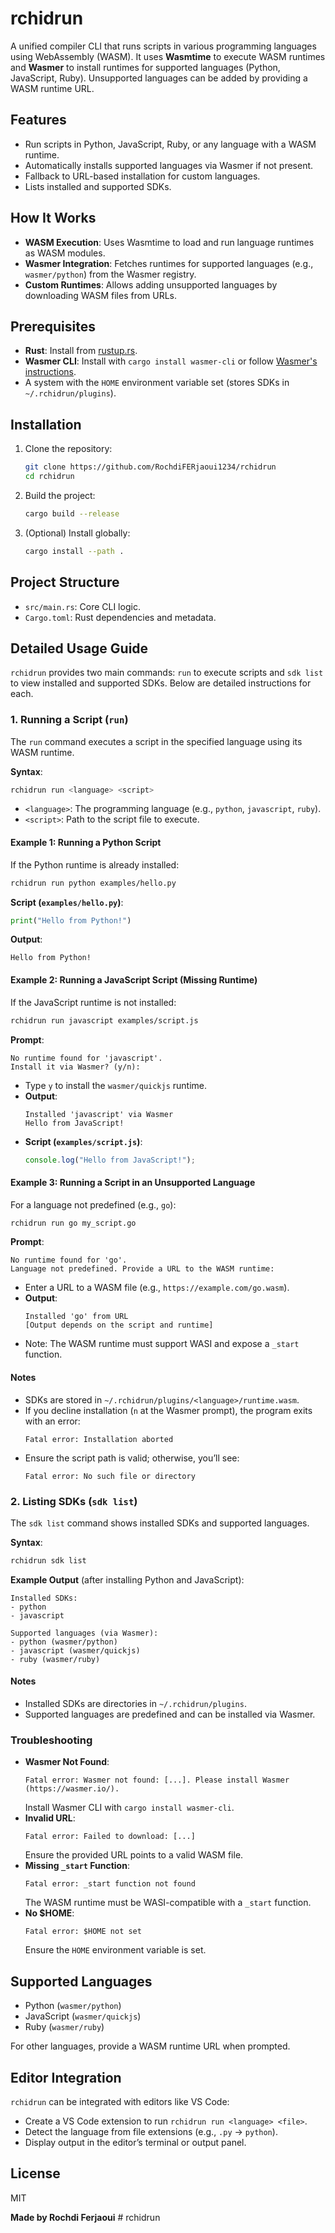 # rchidrun

A unified compiler CLI that runs scripts in various programming languages using WebAssembly (WASM). It uses **Wasmtime** to execute WASM runtimes and **Wasmer** to install runtimes for supported languages (Python, JavaScript, Ruby). Unsupported languages can be added by providing a WASM runtime URL.

## Features
- Run scripts in Python, JavaScript, Ruby, or any language with a WASM runtime.
- Automatically installs supported languages via Wasmer if not present.
- Fallback to URL-based installation for custom languages.
- Lists installed and supported SDKs.

## How It Works
- **WASM Execution**: Uses Wasmtime to load and run language runtimes as WASM modules.
- **Wasmer Integration**: Fetches runtimes for supported languages (e.g., `wasmer/python`) from the Wasmer registry.
- **Custom Runtimes**: Allows adding unsupported languages by downloading WASM files from URLs.

## Prerequisites
- **Rust**: Install from [rustup.rs](https://rustup.rs/).
- **Wasmer CLI**: Install with `cargo install wasmer-cli` or follow [Wasmer's instructions](https://wasmer.io/).
- A system with the `HOME` environment variable set (stores SDKs in `~/.rchidrun/plugins`).

## Installation
1. Clone the repository:
   ```bash
   git clone https://github.com/RochdiFERjaoui1234/rchidrun
   cd rchidrun
   ```
2. Build the project:
   ```bash
   cargo build --release
   ```
3. (Optional) Install globally:
   ```bash
   cargo install --path .
   ```

## Project Structure
- `src/main.rs`: Core CLI logic.
- `Cargo.toml`: Rust dependencies and metadata.

## Detailed Usage Guide

`rchidrun` provides two main commands: `run` to execute scripts and `sdk list` to view installed and supported SDKs. Below are detailed instructions for each.

### 1. Running a Script (`run`)
The `run` command executes a script in the specified language using its WASM runtime.

**Syntax**:
```bash
rchidrun run <language> <script>
```
- `<language>`: The programming language (e.g., `python`, `javascript`, `ruby`).
- `<script>`: Path to the script file to execute.

#### Example 1: Running a Python Script
If the Python runtime is already installed:
```bash
rchidrun run python examples/hello.py
```
**Script (`examples/hello.py`)**:
```python
print("Hello from Python!")
```
**Output**:
```
Hello from Python!
```

#### Example 2: Running a JavaScript Script (Missing Runtime)
If the JavaScript runtime is not installed:
```bash
rchidrun run javascript examples/script.js
```
**Prompt**:
```
No runtime found for 'javascript'.
Install it via Wasmer? (y/n): 
```
- Type `y` to install the `wasmer/quickjs` runtime.
- **Output**:
  ```
  Installed 'javascript' via Wasmer
  Hello from JavaScript!
  ```
- **Script (`examples/script.js`)**:
  ```javascript
  console.log("Hello from JavaScript!");
  ```

#### Example 3: Running a Script in an Unsupported Language
For a language not predefined (e.g., `go`):
```bash
rchidrun run go my_script.go
```
**Prompt**:
```
No runtime found for 'go'.
Language not predefined. Provide a URL to the WASM runtime: 
```
- Enter a URL to a WASM file (e.g., `https://example.com/go.wasm`).
- **Output**:
  ```
  Installed 'go' from URL
  [Output depends on the script and runtime]
  ```
- Note: The WASM runtime must support WASI and expose a `_start` function.

#### Notes
- SDKs are stored in `~/.rchidrun/plugins/<language>/runtime.wasm`.
- If you decline installation (`n` at the Wasmer prompt), the program exits with an error:
  ```
  Fatal error: Installation aborted
  ```
- Ensure the script path is valid; otherwise, you’ll see:
  ```
  Fatal error: No such file or directory
  ```

### 2. Listing SDKs (`sdk list`)
The `sdk list` command shows installed SDKs and supported languages.

**Syntax**:
```bash
rchidrun sdk list
```
**Example Output** (after installing Python and JavaScript):
```
Installed SDKs:
- python
- javascript

Supported languages (via Wasmer):
- python (wasmer/python)
- javascript (wasmer/quickjs)
- ruby (wasmer/ruby)
```

#### Notes
- Installed SDKs are directories in `~/.rchidrun/plugins`.
- Supported languages are predefined and can be installed via Wasmer.

### Troubleshooting
- **Wasmer Not Found**:
  ```
  Fatal error: Wasmer not found: [...]. Please install Wasmer (https://wasmer.io/).
  ```
  Install Wasmer CLI with `cargo install wasmer-cli`.
- **Invalid URL**:
  ```
  Fatal error: Failed to download: [...]
  ```
  Ensure the provided URL points to a valid WASM file.
- **Missing `_start` Function**:
  ```
  Fatal error: _start function not found
  ```
  The WASM runtime must be WASI-compatible with a `_start` function.
- **No $HOME**:
  ```
  Fatal error: $HOME not set
  ```
  Ensure the `HOME` environment variable is set.

## Supported Languages
- Python (`wasmer/python`)
- JavaScript (`wasmer/quickjs`)
- Ruby (`wasmer/ruby`)

For other languages, provide a WASM runtime URL when prompted.

## Editor Integration
`rchidrun` can be integrated with editors like VS Code:
- Create a VS Code extension to run `rchidrun run <language> <file>`.
- Detect the language from file extensions (e.g., `.py` → `python`).
- Display output in the editor’s terminal or output panel.

## License
MIT




   ****************Made by Rochdi Ferjaoui****************
#   r c h i d r u n 
 
 